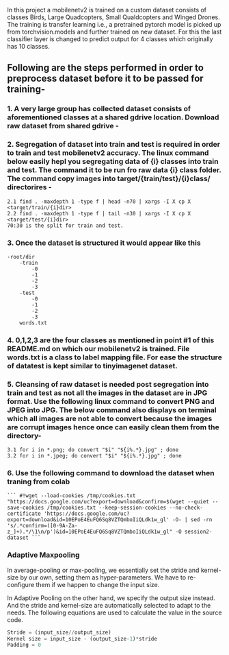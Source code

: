 In this project a mobilenetv2 is trained on a custom dataset consists of classes Birds, Large Quadcopters, Small Qualdcopters and Winged Drones. The training is transfer learning i.e., a pretrained pytorch model is picked up from torchvision.models and further trained on new dataset. For this the last classifier layer is changed to predict output for 4 classes which originally has 10 classes.

## Following are the steps performed in order to preprocess dataset before it to be passed for training-

### 1. A very large group has collected dataset consists of aforementioned classes at a shared gdrive location. Download raw dataset from shared gdrive - <link>
### 2. Segregation of dataset into train and test is required in order to train and test mobilenetv2 accuracy. The linux command below easily hepl you segregating data of {i} classes into train and test. The command it to be run fro raw data {i} class folder. The command copy images into target/{train/test}/{i}class/ directorires -
	2.1 find . -maxdepth 1 -type f | head -n70 | xargs -I X cp X <target/train/{i}dir>
	2.2 find . -maxdepth 1 -type f | tail -n30 | xargs -I X cp X <target/test/{i}dir>
	70:30 is the split for train and test.
### 3. Once the dataset is structured it would appear like this
	-root/dir
		-train
			-0
			-1
			-2
			-3
		-test
			-0
			-1
			-2
			-3
		words.txt
### 4. 0,1,2,3 are the four classes as mentioned in point #1 of this README.md on which our mobilenetv2 is trained. File words.txt is a class to label mapping file. For ease the structure of datatest is kept similar to tinyimagenet dataset.
### 5. Cleansing of raw dataset is needed post segregation into train and test as not all the images in the dataset are in JPG format. Use the following linux command to convert PNG and JPEG into JPG. The below command also displays on terminal which all images are not able to convert because the images are corrupt images hence once can easily clean them from the directory-
	3.1 for i in *.png; do convert "$i" "${i%.*}.jpg" ; done
	3.2 for i in *.jpeg; do convert "$i" "${i%.*}.jpg" ; done
### 6. Use the following command to download the dataset when traning from colab
	``` #!wget --load-cookies /tmp/cookies.txt "https://docs.google.com/uc?export=download&confirm=$(wget --quiet --save-cookies /tmp/cookies.txt --keep-session-cookies --no-check-certificate 'https://docs.google.com/uc?export=download&id=10EPoE4EuFQ6Sq8VZTQmboIiQLdk1w_gl' -O- | sed -rn 's/.*confirm=([0-9A-Za-z_]+).*/\1\n/p')&id=10EPoE4EuFQ6Sq8VZTQmboIiQLdk1w_gl" -O session2-dataset ```


### Adaptive Maxpooling

In average-pooling or max-pooling, we essentially set the stride and kernel-size by our own, setting them as hyper-parameters. We have to re-configure them if we happen to change the input size.

In Adaptive Pooling on the other hand, we specify the output size instead. And the stride and kernel-size are automatically selected to adapt to the needs. The following equations are used to calculate the value in the source code.

```python
Stride = (input_size//output_size)  
Kernel size = input_size - (output_size-1)*stride  
Padding = 0
```
